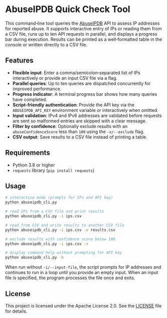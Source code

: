 # AbuseIPDB Quick Check Tool

This command‑line tool queries the [AbuseIPDB](https://www.abuseipdb.com/) API to
assess IP addresses for reported abuse. It supports interactive entry of IPs
or reading them from a CSV file, runs up to ten API requests in parallel, and
displays a progress bar during execution. Results can be printed as a
well‑formatted table in the console or written directly to a CSV file.

## Features

- **Flexible input**: Enter a comma/semicolon‑separated list of IPs interactively
  or provide an input CSV file via a flag.
- **Parallel queries**: Up to ten queries are dispatched concurrently for
  improved performance.
- **Progress indicator**: A terminal progress bar shows how many queries have
  completed.
- **Script-friendly authentication**: Provide the API key via the
  `ABUSEIPDB_API_KEY` environment variable or interactively when omitted.
- **Input validation**: IPv4 and IPv6 addresses are validated before requests
  are sent so malformed entries are skipped with a clear message.
- **Filter by confidence**: Optionally exclude results with an
  `abuseConfidenceScore` less than `100` using the `-x/--exclude` flag.
- **CSV output**: Save results to a CSV file instead of printing a table.

## Requirements

- Python 3.8 or higher
- `requests` library (`pip install requests`)

## Usage

```bash
# interactive mode (prompts for IPs and API key)
python abuseipdb_cli.py

# read IPs from a CSV file and print results
python abuseipdb_cli.py -i ips.csv

# read from CSV and write results to another CSV file
python abuseipdb_cli.py -i ips.csv -o results.csv

# exclude results with confidence score below 100
python abuseipdb_cli.py -i ips.csv -x

# display command help without prompting for API key
python abuseipdb_cli.py -h
```

When run without `-i/--input-file`, the script prompts for IP addresses and
continues to run in a loop until you provide an empty input. When an input
file is specified, the program processes the file once and exits.

## License

This project is licensed under the Apache License 2.0. See the [LICENSE](LICENSE)
file for details.
